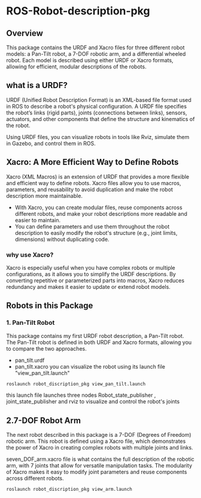# ROS-Robot-description-pkg

## Overview
This package contains the URDF and Xacro files for three different robot models: a Pan-Tilt robot, a 7-DOF robotic arm, and a differential wheeled robot. Each model is described using either URDF or Xacro formats, allowing for efficient, modular descriptions of the robots.

## what is a URDF?
URDF (Unified Robot Description Format) is an XML-based file format used in ROS to describe a robot's physical configuration. A URDF file specifies the robot’s links (rigid parts), joints (connections between links), sensors, actuators, and other components that define the structure and kinematics of the robot.

Using URDF files, you can visualize robots in tools like Rviz, simulate them in Gazebo, and control them in ROS.

## Xacro: A More Efficient Way to Define Robots
Xacro (XML Macros) is an extension of URDF that provides a more flexible and efficient way to define robots. Xacro files allow you to use macros, parameters, and reusability to avoid duplication and make the robot description more maintainable.

- With Xacro, you can create modular files, reuse components across different robots, and make your robot descriptions more readable and easier to maintain.
- You can define parameters and use them throughout the robot description to easily modify the robot's structure (e.g., joint limits, dimensions) without duplicating code.

### why use Xacro?
Xacro is especially useful when you have complex robots or multiple configurations, as it allows you to simplify the URDF descriptions. By converting repetitive or parameterized parts into macros, Xacro reduces redundancy and makes it easier to update or extend robot models.

## Robots in this Package
### 1. Pan-Tilt Robot
This package contains my first URDF robot description, a Pan-Tilt robot. The Pan-Tilt robot is defined in both URDF and Xacro formats, allowing you to compare the two approaches.
- pan_tilt.urdf
- pan_tilt.xacro
you can visualize the robot using its launch file "view_pan_tilt.launch"
```bash
roslaunch robot_discription_pkg view_pan_tilt.launch
```
this launch file launches three nodes Robot_state_publisher , joint_state_publisher and rviz to visualize and control the robot's joints
## 2.7-DOF Robot Arm

The next robot described in this package is a 7-DOF (Degrees of Freedom) robotic arm. This robot is defined using a Xacro file, which demonstrates the power of Xacro in creating complex robots with multiple joints and links.

seven_DOF_arm.xacro file is what contains the full description of the robotic arm, with 7 joints that allow for versatile manipulation tasks. The modularity of Xacro makes it easy to modify joint parameters and reuse components across different robots.

```bash
roslaunch robot_discription_pkg view_arm.launch
